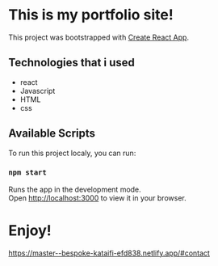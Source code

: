 # This is my portfolio site!

This project was bootstrapped with [Create React App](https://github.com/facebook/create-react-app).

## Technologies that i used

- react
- Javascript
- HTML
- css

## Available Scripts

To run this project localy, you can run:

### `npm start`

Runs the app in the development mode.\
Open [http://localhost:3000](http://localhost:3000) to view it in your browser.

# Enjoy!



https://master--bespoke-kataifi-efd838.netlify.app/#contact
